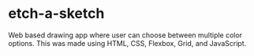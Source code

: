 # etch-a-sketch
Web based drawing app where user can choose between multiple color options.
This was made using HTML, CSS, Flexbox, Grid, and JavaScript.
